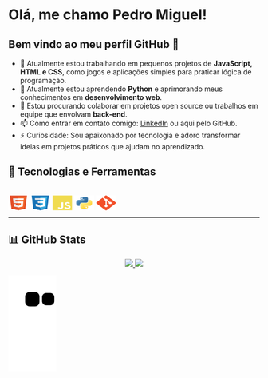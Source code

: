 # Olá, me chamo Pedro Miguel! 
## Bem vindo ao meu perfil GitHub 👋
- 🔭 Atualmente estou trabalhando em pequenos projetos de **JavaScript, HTML e CSS**, como jogos e aplicações simples para praticar lógica de programação.  
- 🌱 Atualmente estou aprendendo **Python** e aprimorando meus conhecimentos em **desenvolvimento web**.  
- 👯 Estou procurando colaborar em projetos open source ou trabalhos em equipe que envolvam **back-end**. 
- 📫 Como entrar em contato comigo: [LinkedIn](https://www.linkedin.com/in/pedromiguel-) ou aqui pelo GitHub. 
- ⚡ Curiosidade: Sou apaixonado por tecnologia e adoro transformar ideias em projetos práticos que ajudam no aprendizado.  

## 🚀 Tecnologias e Ferramentas

<div style="display: inline_block"><br>
  <img align="center" alt="Pedro-HTML" height="30" width="40" src="https://raw.githubusercontent.com/devicons/devicon/master/icons/html5/html5-original.svg">
  <img align="center" alt="Pedro-CSS" height="30" width="40" src="https://raw.githubusercontent.com/devicons/devicon/master/icons/css3/css3-original.svg">
  <img align="center" alt="Pedro-JS" height="30" width="40" src="https://raw.githubusercontent.com/devicons/devicon/master/icons/javascript/javascript-plain.svg">
  <img align="center" alt="Pedro-Python" height="30" width="40" src="https://raw.githubusercontent.com/devicons/devicon/master/icons/python/python-original.svg">
  <img align="center" alt="Pedro-Git" height="30" width="40" src="https://raw.githubusercontent.com/devicons/devicon/master/icons/git/git-original.svg">
</div>

---

## 📊 GitHub Stats

<div align="center">
  <a href="https://github.com/pedromsouzza">
  <img height="160em" src="https://github-readme-stats.vercel.app/api?username=pedromsouzza&show_icons=true&theme=tokyonight&include_all_commits=true&count_private=true"/>
  <img height="160em" src="https://github-readme-stats.vercel.app/api/top-langs/?username=pedromsouzza&layout=compact&langs_count=7&theme=tokyonight"/>
</div> 

![Snake animation](https://github.com/pedromsouzza/pedromsouzza/blob/output/github-contribution-grid-snake.svg)
